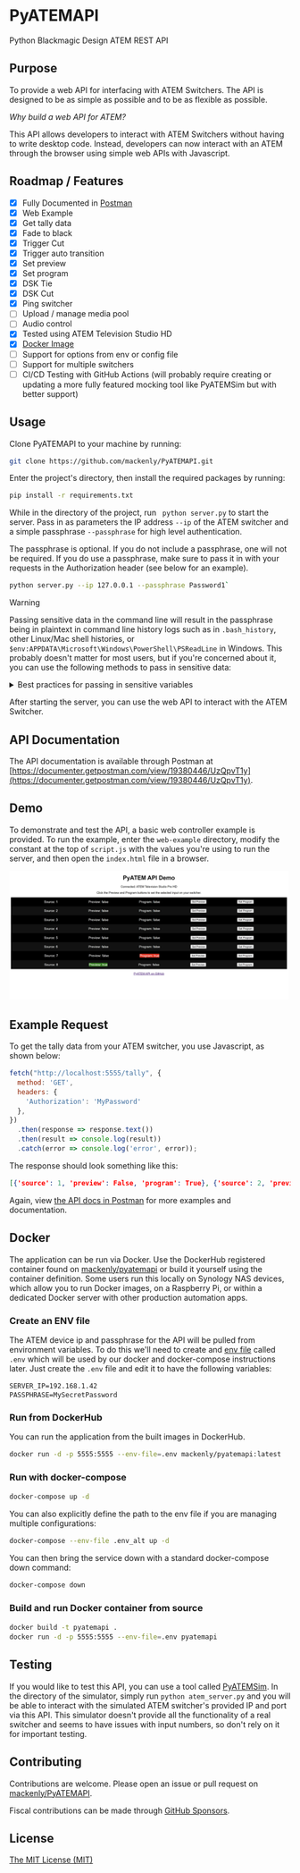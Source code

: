 # PyATEMAPI

Python Blackmagic Design ATEM REST API

## Purpose

To provide a web API for interfacing with ATEM Switchers. The API is designed to be as simple as possible and to be as flexible as possible.

*Why build a web API for ATEM?*

This API allows developers to interact with ATEM Switchers without having to write desktop code. Instead, developers can now interact with
an ATEM through the browser using simple web APIs with Javascript.

## Roadmap / Features

-   [x] Fully Documented in [Postman](https://documenter.getpostman.com/view/19380446/UzQpvT1y)
-   [x] Web Example
-   [x] Get tally data
-   [x] Fade to black
-   [x] Trigger Cut
-   [x] Trigger auto transition
-   [x] Set preview
-   [x] Set program
-   [x] DSK Tie
-   [x] DSK Cut
-   [x] Ping switcher
-   [ ] Upload / manage media pool
-   [ ] Audio control
-   [x] Tested using ATEM Television Studio HD
-   [x] [Docker Image](https://hub.docker.com/repository/docker/mackenly/pyatemapi/general)
-   [ ] Support for options from env or config file
-   [ ] Support for multiple switchers
-   [ ] CI/CD Testing with GitHub Actions (will probably require creating or updating a more fully featured mocking tool like PyATEMSim but with better support)

## Usage

Clone PyATEMAPI to your machine by running:

```bash
git clone https://github.com/mackenly/PyATEMAPI.git
```

Enter the project's directory, then install the required packages by running:

```bash
pip install -r requirements.txt
```

While in the directory of the project, run ` python server.py` to start the server. Pass in as parameters the IP address `--ip` of the ATEM switcher and a simple passphrase `--passphrase` for high level authentication. 

The passphrase is optional. If you do not include a passphrase, one will not be required. If you do use a passphrase, make sure to pass it in with your requests in the Authorization header (see below for an example).

```bash
python server.py --ip 127.0.0.1 --passphrase Password1`
````

> [!WARNING]
> Passing sensitive data in the command line will result in the passphrase being in plaintext in command line history logs such as in `.bash_history`, other Linux/Mac shell histories, or `$env:APPDATA\Microsoft\Windows\PowerShell\PSReadLine` in Windows. This probably doesn't matter for most users, but if you're concerned about it, you can use the following methods to pass in sensitive data:

<details>
<summary>Best practices for passing in sensitive variables</summary>

If running on native python, best practice is to read these variables in with the `read` command in Linux/Mac or the `Read-Host` command in Windows:

### Linux/Mac

```bash
read -s PASSPHRASE
read SERVER_IP
python3 server.py
```

### Windows

```powershell
$securedValue = Read-Host "Passphrase" -AsSecureString
$bstr = [System.Runtime.InteropServices.Marshal]::SecureStringToBSTR($securedValue)
$env:PASSPHRASE = [System.Runtime.InteropServices.Marshal]::PtrToStringAuto($bstr)
$env:SERVER_IP = Read-Host "Atem Device IP"
python server.py
```

NOTE: Some versions of powershell support `Read-Host "Password" -MaskInput` as well, which would reduce the above
command to simply:

```powershell
$env:PASSPHRASE = Read-Host "Passphrase" -MaskInput
$env:SERVER_IP = Read-Host "Atem Device IP"
python server.py
```
</details>

After starting the server, you can use the web API to interact with the ATEM Switcher.

## API Documentation

The API documentation is available through Postman at
[https://documenter.getpostman.com/view/19380446/UzQpvT1y](https://documenter.getpostman.com/view/19380446/UzQpvT1y).

## Demo

To demonstrate and test the API, a basic web controller example is provided. To run the example, enter the `web-example` directory, modify the constant at the top of `script.js` with the values you're using to run the server, and then open the `index.html` file in a browser.

<img src="./assets/example-screenshot.jpg" width="500">

## Example Request
To get the tally data from your ATEM switcher, you use Javascript, as shown below:

```javascript
fetch("http://localhost:5555/tally", {
  method: 'GET',
  headers: {
    'Authorization': 'MyPassword'
  },
})
  .then(response => response.text())
  .then(result => console.log(result))
  .catch(error => console.log('error', error));
```

The response should look something like this:
```json
[{'source': 1, 'preview': False, 'program': True}, {'source': 2, 'preview': False, 'program': False}, {'source': 3, 'preview': True, 'program': False}, {'source': 4, 'preview': False, 'program': False}, {'source': 5, 'preview': False, 'program': False}, {'source': 6, 'preview': False, 'program': False}, {'source': 7, 'preview': False, 'program': False}, {'source': 8, 'preview': False, 'program': False}]
```

Again, view [the API docs in Postman](https://documenter.getpostman.com/view/19380446/UzQpvT1y) for more examples and documentation.

## Docker

The application can be run via Docker. Use the DockerHub registered container found on [mackenly/pyatemapi](https://hub.docker.com/repository/docker/mackenly/pyatemapi/general) or build it yourself using the container definition. Some users run this locally on Synology NAS devices, which allow you to run Docker images, on a Raspberry Pi, or within a dedicated Docker server with other production automation apps.

### Create an ENV file

The ATEM device ip and passphrase for the API will be pulled from environment variables. To do this we'll need to create
and [env file](https://docs.docker.com/compose/environment-variables/env-file/) called `.env` which will be used by our
docker and docker-compose instructions later. Just create the `.env` file and edit it to have the following variables:

```plaintext
SERVER_IP=192.168.1.42
PASSPHRASE=MySecretPassword
```

### Run from DockerHub

You can run the application from the built images in DockerHub.

```bash
docker run -d -p 5555:5555 --env-file=.env mackenly/pyatemapi:latest
```

### Run with docker-compose

```bash
docker-compose up -d
```

You can also explicitly define the path to the env file if you are managing multiple configurations:

```bash
docker-compose --env-file .env_alt up -d
```

You can then bring the service down with a standard docker-compose down command:

```bash
docker-compose down
```

### Build and run Docker container from source

```bash
docker build -t pyatemapi .
docker run -d -p 5555:5555 --env-file=.env pyatemapi
```

## Testing

If you would like to test this API, you can use a tool called [PyATEMSim](https://github.com/jonknoll/pyAtemSim). In the directory of the simulator, simply run `python atem_server.py` and you will be able to interact with the simulated ATEM switcher's provided IP and port via this API. This simulator doesn't provide all the functionality of a real switcher and seems to have issues with input numbers, so don't rely on it for important testing.

## Contributing

Contributions are welcome. Please open an issue or pull request on [mackenly/PyATEMAPI](https://github.com/mackenly/PyATEMAPI).

Fiscal contributions can be made through [GitHub Sponsors](https://github.com/sponsors/mackenly).

## License

[The MIT License (MIT)](./LICENSE.md)
